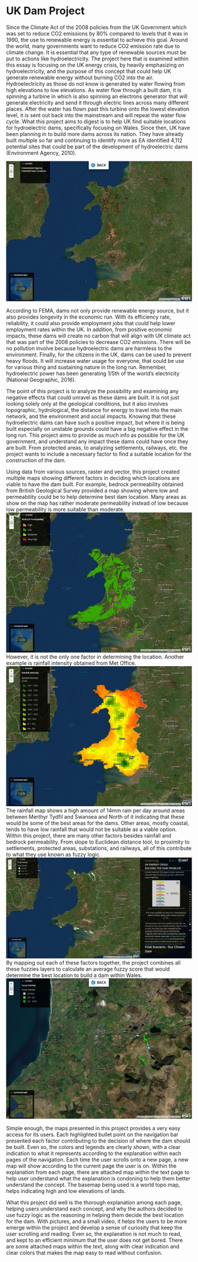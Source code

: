 # UK Dam Project
Since the Climate Act of the 2008 policies from the UK Government which was set to reduce CO2 emissions by 80% compared to levels that it was in 1990, the use to renewable energy is essential to achieve this goal. Around the world, many governments want to reduce CO2 emission rate due to climate change. It is essential that any type of renewable sources must be put to actions like hydroelectricity. The project here that is examined within this essay is focusing on the UK energy crisis, by heavily emphasizing on hydroelectricity, and the purpose of this concept that could help UK generate renewable energy without burning CO2 into the air. Hydroelectricity as those do not know is generated by water flowing from high elevations to low elevations. As water flow through a built dam, it is spinning a turbine in which is also spinning an electrons generator that will generate electricity and send it through electric lines across many different places. After the water has flown past this turbine onto the lowest elevation level, it is sent out back into the mainstream and will repeat the water flow cycle. What this project aims to digest is to help UK find suitable locations for hydroelectric dams, specifically focusing on Wales. Since then, UK have been planning in to build more dams across its nation. They have already built multiple so far and continuing to identify more as EA identified 4,112 potential sites that could be part of the development of hydroelectric dams (Environment Agency, 2010).

![Dams Potential](img/damspotential.JPG)

According to FEMA, dams not only provide renewable energy source, but it also provides longevity in the economic run. With its efficiency rate, reliability, it could also provide employment jobs that could help lower employment rates within the UK. In addition, from positive economic impacts, these dams will create no carbon that will align with UK climate act that was part of the 2008 policies to decrease CO2 emissions. There will be no pollution involve because hydroelectric dams are harmless to the environment. Finally, for the citizens in the UK, dams can be used to prevent heavy floods. It will increase water usage for everyone, that could be use for various thing and sustaining nature in the long run. Remember, hydroelectric power has been generating 1/5th of the world’s electricity (National Geographic, 2016).

The point of this project is to analyze the possibility and examining any negative effects that could unravel as these dams are built. It is not just looking solely only at the geological conditions, but it also involves topographic, hydrological, the distance for energy to travel into the main network, and the environment and social impacts. Knowing that these hydroelectric dams can have such a positive impact, but where it is being built especially on unstable grounds could have a big negative effect in the long run. This project aims to provide as much info as possible for the UK government, and understand any impact these dams could have once they are built. From protected areas, to analyzing settlements, railways, etc. the project wants to include a necessary factor to find a suitable location for the construction of the dam.

Using data from various sources, raster and vector, this project created multiple maps showing different factors in deciding which locations are viable to have the dam built. For example, bedrock permeability obtained from British Geological Survey provided a map showing where low and permeability could be to help determine best dam location. Many areas as show on the map has rather moderate permeability instead of low because low permeability is more suitable than moderate.![Bedrock Permeability](img/bedrockpermeability.JPG) However, it is not the only one factor in determining the location. Another example is rainfall intensity obtained from Met Office. ![Rainfall](img/damsrainfall.JPG) The rainfall map shows a high amount of 14mm rain per day around areas between Merthyr Tydfil and Swansea and North of it indicating that these would be some of the best areas for the dams. Other areas, mostly coastal, tends to have low rainfall that would not be suitable as a viable option. Within this project, there are many other factors besides rainfall and bedrock permeability. From slope to Euclidean distance tool, to proximity to settlements, protected areas, substations, and railways, all of this contribute to what they use known as fuzzy logic. ![Fuzzy](img/fuzzy.JPG) By mapping out each of these factors together, the project combines all these fuzzies layers to calculate an average fuzzy score that would determine the best location to build a dam within Wales. ![Best Location](img/damsbestlocation.JPG)

Simple enough, the maps presented in this project provides a very easy access for its users. Each highlighted bullet point on the navigation bar presented each factor contributing to the decision of where the dam should be built. Even so, the colors and legends are clearly shown, with a clear indication to what it represents according to the explanation within each pages of the navigation. Each time the user scrolls onto a new page, a new map will show according to the current page the user is on. Within the explanation from each page, there are attached map within the text page to help user understand what the explanation is condoning to help them better understand the concept. The basemap being used is a world topo map, helps indicating high and low elevations of lands. 

What this project did well is the thorough explanation among each page, helping users understand each concept, and why the authors decided to use fuzzy logic as the reasoning in helping them decide the best location for the dam. With pictures, and a small video, it helps the users to be more emerge within the project and develop a sense of curiosity that keep the user scrolling and reading. Even so, the explanation is not much to read, and kept to an efficient minimum that the user does not get bored. There are some attached maps within the text, along with clear indication and clear colors that makes the map easy to read without confusion.
